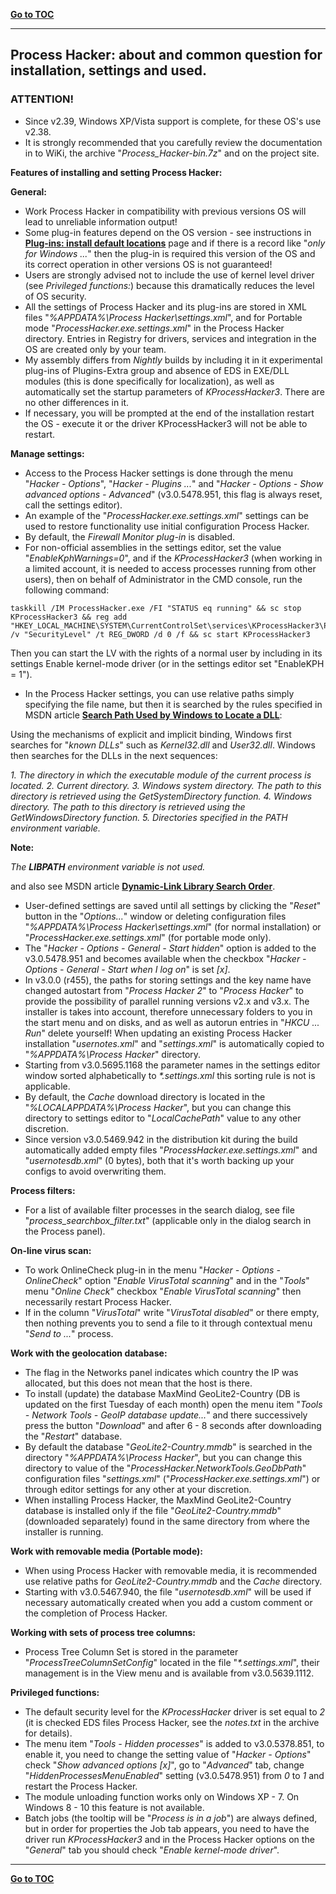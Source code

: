 [**Go to TOC**](https://github.com/VictorVG/PH/wiki)
***

## Process Hacker: about and common question for installation, settings and used.

### ATTENTION!

  * Since v2.39, Windows XP/Vista support is complete, for these OS's use v2.38.
  * It is strongly recommended that you carefully review the documentation
    in to WiKi, the archive "_Process_Hacker-bin.7z_" and on the project site.

**Features of installing and setting Process Hacker:**

**General:**

  * Work Process Hacker in compatibility with previous versions OS will lead to unreliable information output!
  * Some plug-in features depend on the OS version - see instructions in
    [**Plug-ins: install default locations**](https://github.com/VictorVG/PH/wiki/2) page  and if there is a record like "_only for Windows ..._" then the plug-in is required this version of the OS and its correct operation in other versions OS is not guaranteed!
  * Users are strongly advised not to include the use of kernel level driver
    (see _Privileged functions:_) because this dramatically reduces the level
    of OS security.
  * All the settings of Process Hacker and its plug-ins are stored in XML files
    "_%APPDATA%\Process Hacker\settings.xml_", and for Portable mode
    "_ProcessHacker.exe.settings.xml_" in the Process Hacker directory. Entries in
    Registry for drivers, services and integration in the OS are created only by
    your team.
  * My assembly differs from _Nightly_ builds by including it in it experimental
    plug-ins of Plugins-Extra group and absence of EDS in EXE/DLL modules (this
    is done specifically for localization), as well as automatically set the
    startup parameters of _KProcessHacker3_. There are no other differences in it.
  * If necessary, you will be prompted at the end of the installation restart the
    OS - execute it or the driver KProcessHacker3 will not be able to restart.

**Manage settings:**

  * Access to the Process Hacker settings is done through the menu "_Hacker - Options_", "_Hacker - Plugins ..._" and "_Hacker - Options - Show advanced options - Advanced_" (v3.0.5478.951, this flag is always reset, call the settings editor).
  * An example of the "_ProcessHacker.exe.settings.xml_" settings can be used to
    restore functionality use initial configuration Process Hacker.
  * By default, the _Firewall Monitor plug-in_ is disabled.
  * For non-official assemblies in the settings editor, set the value
    "_EnableKphWarnings=0_", and if the _KProcessHacker3_ (when working in a
    limited account, it is needed to access processes running from other users),
    then on behalf of Administrator in the CMD console, run the following command:

```
taskkill /IM ProcessHacker.exe /FI "STATUS eq running" && sc stop KProcessHacker3 && reg add "HKEY_LOCAL_MACHINE\SYSTEM\CurrentControlSet\services\KProcessHacker3\Parameters" /v "SecurityLevel" /t REG_DWORD /d 0 /f && sc start KProcessHacker3
```

Then you can start the LV with the rights of a normal user by including in its settings Enable kernel-mode driver (or in the settings editor set "EnableKPH = 1").

  * In the Process Hacker settings, you can use relative paths simply specifying
    the file name, but then it is searched by the rules specified in MSDN article
    [**Search Path Used by Windows to Locate a DLL**](http://msdn.microsoft.com/en-us/library/7d83bc18.aspx):

Using the mechanisms of explicit and implicit binding, Windows first searches
for "_known DLLs_" such as _Kernel32.dll_ and _User32.dll_. Windows then searches
for the DLLs in the next sequences:

_1. The directory in which the executable module of the current process is located._
_2. Current directory._
_3. Windows system directory. The path to this directory is retrieved using the GetSystemDirectory function._
_4. Windows directory. The path to this directory is retrieved using the GetWindowsDirectory function._
_5. Directories specified in the PATH environment variable._

**Note:**

_The **LIBPATH** environment variable is not used._

and also see MSDN article [**Dynamic-Link Library Search Order**](https://msdn.microsoft.com/ru-ru/library/windows/desktop/ms682586%28v=vs.85%29.aspx).

  * User-defined settings are saved until all settings by clicking the "_Reset_"
    button in the "_Options..._" window or deleting configuration files
    "_%APPDATA%\Process Hacker\settings.xml_" (for normal installation) or "_ProcessHacker.exe.settings.xml_" (for portable mode only).
  * The "_Hacker - Options - General - Start hidden_" option is added to the
    v3.0.5478.951 and becomes available when the checkbox "_Hacker - Options - General - Start when I log on_" is set _[x]_.
  * In v3.0.0 (r455), the paths for storing settings and the key name have
    changed autostart from "_Process Hacker 2_" to "_Process Hacker_" to provide
    the possibility of parallel running versions v2.x and v3.x. The installer
    is takes into account, therefore unnecessary folders to you in the start
    menu and on disks, and as well as autorun entries in "_HKCU ... Run_" delete
    yourself! When updating an existing Process Hacker installation
    "_usernotes.xml_" and "_settings.xml_" is automatically copied to
    "_%APPDATA%\Process Hacker_" directory.
  * Starting from v3.0.5695.1168 the parameter names in the settings editor
    window sorted alphabetically to _*.settings.xml_ this sorting rule is not
    is applicable.
  * By default, the _Cache_ download directory is located in the
    "_%LOCALAPPDATA%\Process Hacker_", but you can change this directory to
    settings editor to "_LocalCachePath_" value to any other discretion.
  * Since version v3.0.5469.942 in the distribution kit during the build
    automatically added empty files "_ProcessHacker.exe.settings.xml_" and
    "_usernotesdb.xml_" (0 bytes), both that it's worth backing up your configs
    to avoid overwriting them.

**Process filters:**

  * For a list of available filter processes in the search dialog, see file "_process_searchbox_filter.txt_" (applicable only in the dialog search in the Process panel).

**On-line virus scan:**

  * To work OnlineCheck plug-in in the menu "_Hacker - Options - OnlineCheck_"
    option "_Enable VirusTotal scanning_" and in the "_Tools_" menu "_Online Check_"
    checkbox "_Enable VirusTotal scanning_" then necessarily restart Process Hacker.
  * If in the column "_VirusTotal_" write "_VirusTotal disabled_" or there empty,
    then nothing prevents you to send a file to it through contextual menu
    "_Send to ..._" process.

**Work with the geolocation database:**

  * The flag in the Networks panel indicates which country the IP was allocated, but this does not mean that the host is there.
  * To install (update) the database MaxMind GeoLite2-Country (DB is updated on the first Tuesday of each month) open the menu item "_Tools - Network Tools - GeoIP database update..._" and there successively press the button "_Download_" and after 6 - 8 seconds after downloading the "_Restart_" database.
  * By default the database "_GeoLite2-Country.mmdb_" is searched in the directory
    "_%APPDATA%\Process Hacker_", but you can change this directory to value of
    the "_ProcessHacker.NetworkTools.GeoDbPath_" configuration files
    "_settings.xml_" ("_ProcessHacker.exe.settings.xml_") or through editor settings
    for any other at your discretion.
  * When installing Process Hacker, the MaxMind GeoLite2-Country database is
    installed  only if the file "_GeoLite2-Country.mmdb_" (downloaded separately)
    found in the same directory from where the installer is running.

**Work with removable media (Portable mode):**

  * When using Process Hacker with removable media, it is recommended use
    relative paths for _GeoLite2-Country.mmdb_ and the _Cache_
    directory.
  * Starting with v3.0.5467.940, the file "_usernotesdb.xml_" will be used if
    necessary automatically created when you add a custom comment or the
    completion of Process Hacker.

**Working with sets of process tree columns:**

  * Process Tree Column Set is stored in the parameter "_ProcessTreeColumnSetConfig_" located in the file "_*.settings.xml_", their management is in the View menu and is available from v3.0.5639.1112.

**Privileged functions:**

  * The default security level for the _KProcessHacker_ driver is set equal to _2_ (it is checked EDS files Process Hacker,
    see the _notes.txt_ in the archive for details).
  * The menu item "_Tools - Hidden processes_" is added to v3.0.5378.851, to enable it, you need to change the setting value of "_Hacker - Options_" check "_Show advanced options [x]_", go to "_Advanced_" tab, change "_HiddenProcessesMenuEnabled_" setting (v3.0.5478.951) from _0_ to _1_ and restart the Process Hacker.
  * The module unloading function works only on Windows XP - 7. On Windows 8 - 10 this feature is not available.
  * Batch jobs (the tooltip will be "_Process is in a job_") are always defined, but in order for properties
    the Job tab appears, you need to have the driver run _KProcessHacker3_ and in the Process Hacker options on the "_General_" tab you should check "_Enable kernel-mode driver_".

***
[**Go to TOC**](https://github.com/VictorVG/PH/wiki)